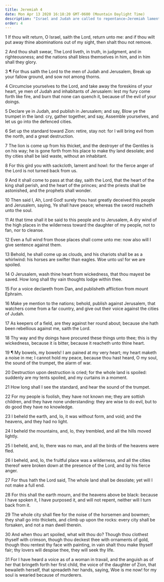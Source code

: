 ```yaml
---
title: Jeremiah 4
date: Mon Apr 13 2020 16:18:20 GMT-0600 (Mountain Daylight Time)
description: "Israel and Judah are called to repentance—Jeremiah laments for the miseries of Judah."
order: 4
---
```


1 If thou wilt return, O Israel, saith the Lord, return unto me: and if thou wilt put away thine abominations out of my sight, then shalt thou not remove.

2 And thou shalt swear, The Lord liveth, in truth, in judgment, and in righteousness; and the nations shall bless themselves in him, and in him shall they glory.

3 ¶ For thus saith the Lord to the men of Judah and Jerusalem, Break up your fallow ground, and sow not among thorns.

4 Circumcise yourselves to the Lord, and take away the foreskins of your heart, ye men of Judah and inhabitants of Jerusalem: lest my fury come forth like fire, and burn that none can quench it, because of the evil of your doings.

5 Declare ye in Judah, and publish in Jerusalem; and say, Blow ye the trumpet in the land: cry, gather together, and say, Assemble yourselves, and let us go into the defenced cities.

6 Set up the standard toward Zion: retire, stay not: for I will bring evil from the north, and a great destruction.

7 The lion is come up from his thicket, and the destroyer of the Gentiles is on his way; he is gone forth from his place to make thy land desolate; and thy cities shall be laid waste, without an inhabitant.

8 For this gird you with sackcloth, lament and howl: for the fierce anger of the Lord is not turned back from us.

9 And it shall come to pass at that day, saith the Lord, that the heart of the king shall perish, and the heart of the princes; and the priests shall be astonished, and the prophets shall wonder.

10 Then said I, Ah, Lord God! surely thou hast greatly deceived this people and Jerusalem, saying, Ye shall have peace; whereas the sword reacheth unto the soul.

11 At that time shall it be said to this people and to Jerusalem, A dry wind of the high places in the wilderness toward the daughter of my people, not to fan, nor to cleanse.

12 Even a full wind from those places shall come unto me: now also will I give sentence against them.

13 Behold, he shall come up as clouds, and his chariots shall be as a whirlwind: his horses are swifter than eagles. Woe unto us! for we are spoiled.

14 O Jerusalem, wash thine heart from wickedness, that thou mayest be saved. How long shall thy vain thoughts lodge within thee.

15 For a voice declareth from Dan, and publisheth affliction from mount Ephraim.

16 Make ye mention to the nations; behold, publish against Jerusalem, that watchers come from a far country, and give out their voice against the cities of Judah.

17 As keepers of a field, are they against her round about; because she hath been rebellious against me, saith the Lord.

18 Thy way and thy doings have procured these things unto thee; this is thy wickedness, because it is bitter, because it reacheth unto thine heart.

19 ¶ My bowels, my bowels! I am pained at my very heart; my heart maketh a noise in me; I cannot hold my peace, because thou hast heard, O my soul, the sound of the trumpet, the alarm of war.

20 Destruction upon destruction is cried; for the whole land is spoiled: suddenly are my tents spoiled, and my curtains in a moment.

21 How long shall I see the standard, and hear the sound of the trumpet.

22 For my people is foolish, they have not known me; they are sottish children, and they have none understanding: they are wise to do evil, but to do good they have no knowledge.

23 I beheld the earth, and, lo, it was without form, and void; and the heavens, and they had no light.

24 I beheld the mountains, and, lo, they trembled, and all the hills moved lightly.

25 I beheld, and, lo, there was no man, and all the birds of the heavens were fled.

26 I beheld, and, lo, the fruitful place was a wilderness, and all the cities thereof were broken down at the presence of the Lord, and by his fierce anger.

27 For thus hath the Lord said, The whole land shall be desolate; yet will I not make a full end.

28 For this shall the earth mourn, and the heavens above be black: because I have spoken it, I have purposed it, and will not repent, neither will I turn back from it.

29 The whole city shall flee for the noise of the horsemen and bowmen; they shall go into thickets, and climb up upon the rocks: every city shall be forsaken, and not a man dwell therein.

30 And when thou art spoiled, what wilt thou do? Though thou clothest thyself with crimson, though thou deckest thee with ornaments of gold, though thou rentest thy face with painting, in vain shalt thou make thyself fair; thy lovers will despise thee, they will seek thy life.

31 For I have heard a voice as of a woman in travail, and the anguish as of her that bringeth forth her first child, the voice of the daughter of Zion, that bewaileth herself, that spreadeth her hands, saying, Woe is me now! for my soul is wearied because of murderers.
